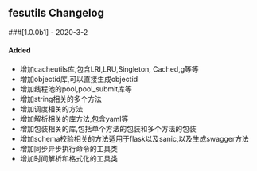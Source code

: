 ## fesutils Changelog

###[1.0.0b1] - 2020-3-2

#### Added
- 增加cacheutils库,包含LRI,LRU,Singleton, Cached,g等等
- 增加objectid库,可以直接生成objectid
- 增加线程池的pool,pool_submit库等
- 增加string相关的多个方法
- 增加调度相关的方法
- 增加解析相关的库方法,包含yaml等
- 增加包装相关的库,包括单个方法的包装和多个方法的包装
- 增加schema校验相关的方法适用于flask以及sanic,以及生成swagger方法
- 增加同步异步执行命令的工具类
- 增加时间解析和格式化的工具类
